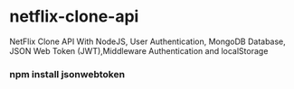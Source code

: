 # netflix-clone-api
NetFlix Clone API With NodeJS, User Authentication, MongoDB Database, JSON Web Token (JWT),Middleware Authentication
and localStorage


###  npm install jsonwebtoken
